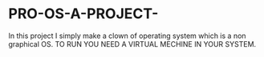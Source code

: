 # PRO-OS-A-PROJECT-

In this project I simply make a clown of operating system which is a non graphical OS.
TO RUN YOU NEED A VIRTUAL MECHINE IN YOUR SYSTEM.
